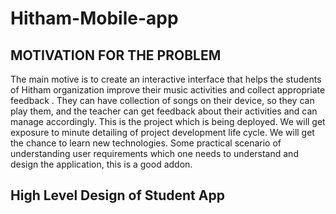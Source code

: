 # Hitham-Mobile-app
## MOTIVATION FOR THE PROBLEM
The main motive is to create an interactive interface that helps the students of Hitham organization improve their music activities and collect appropriate feedback . They can have collection of songs on their device, so they can play them, and the teacher can get feedback about their activities and can manage accordingly. 
This is the project which is being deployed. We will get exposure to minute detailing of project development life cycle. We will get the chance to learn new technologies. Some practical scenario of understanding user requirements which one needs to understand and design the application, this is a good addon.

## High Level Design of Student App

